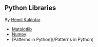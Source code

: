 ## Python Libraries 
By [Hemil Kaklotar](https://github.com/hemilkaklotar)

- [Matplotlib](/Matplotlib)
- [Numpy](/Numpy)
- [Patterns in Python](/Patterns in Python)